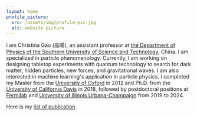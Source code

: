 ```yaml
---
layout: home
profile_picture:
  src: /assets/img/profile-pic.jpg
  alt: website picture
---
```


<p>
I am Christina Gao (高暘), an assistant professor at <a href="https://phy.sustech.edu.cn/about.html?lang=en-us">the Department of Physics of the Southern University of Science and Technology</a>, China. I am specialized in particle phenomenology. Currently, I am working on designing tabletop experiments with quantum technology to search for dark matter, hidden particles, new forces, and gravitational waves. I am also interested in machine learning's application in particle physics. I completed my Master from the <a href="https://www.ox.ac.uk">University of Oxford</a> in 2012 and Ph.D. from the <a href="https://www.ucdavis.edu">University of California Davis</a> in 2018, followed by postdoctoral positions at <a href="https://www.fnal.gov">Fermilab</a> and <a href="https://illinois.edu">University of Illinois Urbana-Champaign</a> from 2019 to 2024.
</p>
<p>
Here is my <a href="https://inspirehep.net/authors/1631087">list of publication</a>.
</p>
